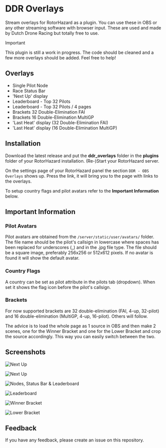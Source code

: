 
# DDR Overlays
Stream overlays for RotorHazard as a plugin. You can use these in OBS or any other streaming software with browser input. These are used and made by Dutch Drone Racing but totally free to use.

> [!IMPORTANT]
> This plugin is still a work in progress. The code should be cleaned and a few more overlays should be added. Feel free to help!

## Overlays
- Single Pilot Node
- Race Status Bar
- 'Next Up' display
- Leaderboard - Top 32 Pilots
- Leaderboard - Top 32 Pilots / 4 pages
- Brackets 32 Double-Elimination FAI
- Brackets 16 Double-Elimination MultiGP
- 'Last Heat' display (32 Double-Elimination FAI)
- 'Last Heat' display (16 Double-Elimination MultiGP)

## Installation
Download the latest release and put the **ddr_overlays** folder in the **plugins** folder of your RotorHazard installation. (Re-)Start your RotorHazard server.

On the settings page of your RotorHazard panel the section `DDR - OBS Overlays` shows up. Press the link, it will bring you to the page with links to the overlays.

To setup country flags and pilot avatars refer to the **Important Information** below.

## Important Information

### Pilot Avatars
Pilot avatars are obtained from the `/server/static/user/avatars/`  folder. The file name should be the pilot's callsign in lowercase where spaces has been replaced for underscores (_) and in the .jpg file type. The file should be a square image, preferably 256x256 or 512x612 pixels. If no avatar is found it will show the default avatar.

### Country Flags
A country can be set as pilot attribute in the pilots tab (dropdown). When set it shows the flag icon before the pilot's callsign.

### Brackets
For now supported brackets are 32 double-elimination (FAI, 4-up, 32-pilot) and 16 double-elimination (MultiGP, 4-up, 16-pilot). Others will follow.

The advice is to load the whole page as 1 source in OBS and then make 2 scenes, one for the Winner Bracket and one for the Lower Bracket and crop the source accordingly. This way you can easily switch between the two.

## Screenshots

![Next Up](https://dutchdroneracing.com/wp-content/uploads/2024/07/nextup.jpg)

![Next Up](https://dutchdroneracing.com/wp-content/uploads/2024/07/nextup2.jpg)

![Nodes, Status Bar & Leaderboard](https://dutchdroneracing.com/wp-content/uploads/2024/07/nodes.jpg)

![Leaderboard](https://dutchdroneracing.com/wp-content/uploads/2024/07/leaderboard.jpg)

![Winner Bracket](https://dutchdroneracing.com/wp-content/uploads/2024/07/winner_bracket.jpg)

![Lower Bracket](https://dutchdroneracing.com/wp-content/uploads/2024/07/lower_bracket.jpg)

## Feedback

If you have any feedback, please create an issue on this repository.
